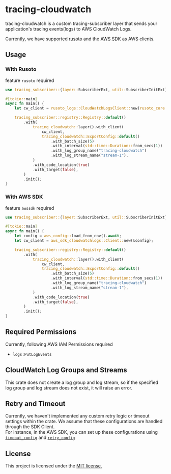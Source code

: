 # tracing-cloudwatch

tracing-cloudwatch is a custom tracing-subscriber layer that sends your application's tracing events(logs) to AWS CloudWatch Logs.  

Currently, we have supported [rusoto](https://github.com/rusoto/rusoto) and the [AWS SDK](https://github.com/awslabs/aws-sdk-rust) as AWS clients.

## Usage

### With Rusoto

feature `rusoto` required

```rust
use tracing_subscriber::{layer::SubscriberExt, util::SubscriberInitExt};

#[tokio::main]
async fn main() {
    let cw_client = rusoto_logs::CloudWatchLogsClient::new(rusoto_core::Region::ApNortheast1);

    tracing_subscriber::registry::Registry::default()
        .with(
            tracing_cloudwatch::layer().with_client(
                cw_client,
                tracing_cloudwatch::ExportConfig::default()
                    .with_batch_size(5)
                    .with_interval(std::time::Duration::from_secs(1))
                    .with_log_group_name("tracing-cloudwatch")
                    .with_log_stream_name("stream-1"),
            )
            .with_code_location(true)
            .with_target(false),
        )
        .init();
}
```

### With AWS SDK

feature `awssdk` required

```rust
use tracing_subscriber::{layer::SubscriberExt, util::SubscriberInitExt};

#[tokio::main]
async fn main() {
    let config = aws_config::load_from_env().await;
    let cw_client = aws_sdk_cloudwatchlogs::Client::new(&config);

    tracing_subscriber::registry::Registry::default()
        .with(
            tracing_cloudwatch::layer().with_client(
                cw_client,
                tracing_cloudwatch::ExportConfig::default()
                    .with_batch_size(5)
                    .with_interval(std::time::Duration::from_secs(1))
                    .with_log_group_name("tracing-cloudwatch")
                    .with_log_stream_name("stream-1"),
            )
            .with_code_location(true)
            .with_target(false),
        )
        .init();
}
```

## Required Permissions

Currently, following AWS IAM Permissions required

* `logs:PutLogEvents`

## CloudWatch Log Groups and Streams

This crate does not create a log group and log stream, so if the specified log group and log stream does not exist, it will raise an error.

## Retry and Timeout

Currently, we haven't implemented any custom retry logic or timeout settings within the crate. We assume that these configurations are handled through the SDK Client.  
For instance, in the AWS SDK, you can set up these configurations using [`timeout_config`](https://docs.rs/aws-sdk-cloudwatchlogs/0.28.0/aws_sdk_cloudwatchlogs/config/struct.Builder.html#method.timeout_config) and [`retry_config`](https://docs.rs/aws-sdk-cloudwatchlogs/0.28.0/aws_sdk_cloudwatchlogs/config/struct.Builder.html#method.retry_config)


## License

This project is licensed under the [MIT license.](./LICENSE)